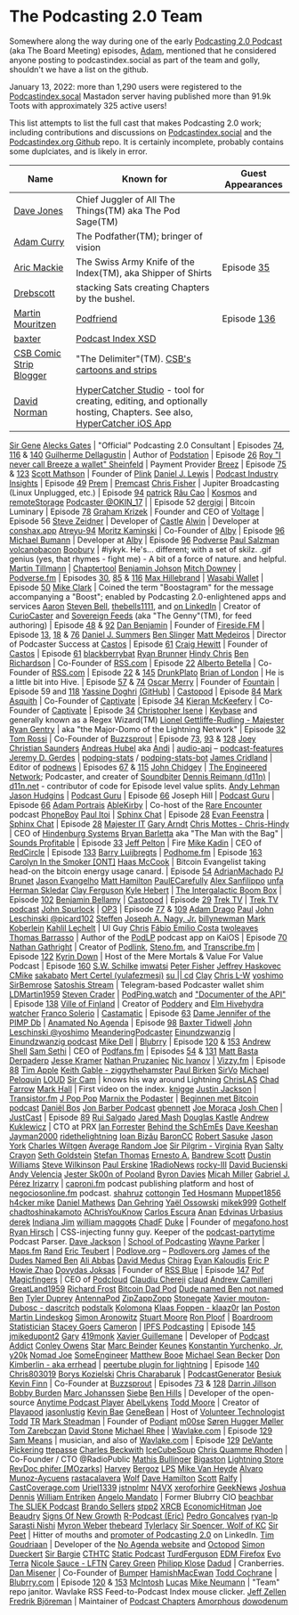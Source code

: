 # The Podcasting 2.0 Team
Somewhere along the way during one of the early [Podcasting 2.0 Podcast](https://podcastindex.org/podcast/920666) (aka The Board Meeting) episodes, [Adam](https://podcastindex.social/@adam), mentioned that he considered anyone posting to podcastindex.social as part of the team and golly, shouldn't we have a list on the github.

January 13, 2022: more than 1,290 users were registered to the [Podcastindex.socal](https://podcastindex.social/) Mastadon server having published more than 91.9k Toots with approximately 325 active users!

This list attempts to list the full cast that makes Podcasting 2.0 work; including contributions and discussions on [Podcastindex.social](https://podcastindex.social) and the [Podcastindex.org Github](https://github.com/Podcastindex-org) repo. It is certainly incomplete, probably contains some duplciates, and is likely in error.

| Name | Known for | Guest Appearances |
| ---- | --------- | ----------------- |
[Dave Jones](https://podcastindex.social/@dave) | Chief Juggler of All The Things(TM) aka The Pod Sage(TM)
[Adam Curry](https://podcastindex.social/@adam) | The Podfather(TM); bringer of vision
[Aric Mackie](https://podcastindex.social/@aric) | The Swiss Army Knife of the Index(TM), aka Shipper of Shirts | Episode [35](http://adam.curry.com/html/PC203520210430Podcas-6cKvbPGTmjrbwCdHNtWZ6R9D3lH9mq.html)
[Drebscott](https://podcastindex.social/@Drebscott) | stacking Sats creating Chapters by the bushel.
[Martin Mouritzen](https://podcastindex.social/@martin) | [Podfriend](https://www.podfriend.com/) | Episode [136](http://adam.curry.com/html/PC2013620230609Podca-Gj7x9NVBkkV4zxCtJ00bdgQbGPvXbf.html)
[baxter](https://podcastindex.social/@baxter) | [Podcast Index XSD](https://github.com/Podcastindex-org/podcast-namespace/blob/main/docs/schema/podcast-schema.md)
[CSB Comic Strip Blogger](https://podcastindex.social/@csb) | "The Delimiter"(TM). [CSB's cartoons and strips](https://comicstripblog.com/)
[David Norman](https://podcastindex.social/@hypercatcher) | [HyperCatcher Studio](https://studio.hypercatcher.com/) - tool for creating, editing, and optionally hosting, Chapters. See also, [HyperCatcher iOS App](https://hypercatcher.app.link/K0Nv4P7YB5)
[Sir Gene](https://noagendasocial.com/@genen)
[Alecks Gates](https://activitypub.agates.io/users/agates) | "Official" Podcasting 2.0 Consultant | Episodes [74](http://adam.curry.com/html/PC207420220218Podcas-5LwJlBc82BTBMLQ8kwN3Zw4xqsM5xq.html), [116](http://adam.curry.com/html/PC20116202320106Podc-GCCqnzHw5GR1BFSMRwKp7Pzv5gcVkz.html) & [140](http://adam.curry.com/html/PC2014020230707Podca-Fm5MLDz8XFL9ZKC7NVJJ0chXRKwxqh.html)
[Guilherme Dellagustin](https://fosstodon.org/@dellagustin) | Author of [Podstation](https://podstation.github.io/) | Episode [26](http://adam.curry.com/html/PC202620210226Podcas-TVkr2jRWSzm7M8kDNvfJLsXd4X1nKx.html)
[Roy "I never call Breeze a wallet" Sheinfeld](https://podcastindex.social/@kingonly) | Payment Provider [Breez](https://breez.technology/) | Episode [75](http://adam.curry.com/html/PC207520220225Podcas-N6msb4sWjClGJ7VRlW7QlSl2LNPJmL.html) & [123](http://adam.curry.com/html/PC2012320230224Podca-c61zMdSzG4DCL49VjssLbrxg49NhhL.html)
[Scott Mathson](https://github.com/scottmathson) | Founder of [Plink](https://plinkhq.com/)
[Daniel J. Lewis](https://podcastindex.social/@theDanielJLewis) | [Podcast Industry Insights](https://podcastindustryinsights.com/) | Episode [49](http://adam.curry.com/html/PC204920210806Podcas-qjplnc0f5VKvZwHR5ZbXxtSW2m6msc.html)
[Prem](https://podcastindex.social/@Premitive1) | [Premcast](https://premcast.net)
[Chris Fisher](https://www.linkedin.com/in/chriswfisher/) | Jupiter Broadcasting (Linux Unplugged, etc.) | Episode [94](http://adam.curry.com/html/PC209420220722Podcas-Qk7KGKZ4xZHcRh4D7RRJDchqwrVtxf.html)
[patrick](https://podcastindex.social/@patrick)
[Râu Cao](https://kosmos.social/@raucao) | [Kosmos](https://kosmos.org/) and [remoteStorage](https://remotestorage.io/)
[Podcaster @OKIN_17](https://linktr.ee/FromTheJump) | | Episode 52
[dergigi](https://github.com/dergigi) | Bitcoin Luminary | Episode [78](http://adam.curry.com/html/PC207720220318Podcas-c6tB5Z513kQBm75Gq0hXc5ThbXjPhF.html)
[Graham Krizek](https://blog.getvoltage.io/author/graham/) | Founder and CEO of [Voltage](https://voltage.cloud/) | Episode 56
[Steve Zeidner](https://podcastindex.social/@snowninja) | Developer of [Castle](https://castleplayer.com/)
[Alwin](https://podcastindex.social/@Alwin) | Developer at [conshax.app](https://conshax.app)
[Atreyu-94](https://github.com/Atreyu-94)
[Moritz Kaminski](https://github.com/MoritzKa) | Co-Founder of [Alby](https://getalby.com) | Episode [96](http://adam.curry.com/html/PC209620220805Podcas-Kv06gC8nxMcGmPbTVNSxQcR18r91rc.html)
[Michael Bumann](https://podcastindex.social/web/@bumi@kosmos.social) | Developer at [Alby](https://getalby.com) | Episode [96](http://adam.curry.com/html/PC209620220805Podcas-Kv06gC8nxMcGmPbTVNSxQcR18r91rc.html)
[Podverse](https://podcastindex.social/web/@podverse)
[Paul Salzman](https://podcastindex.social/@psimac)
[volcanobacon](https://github.com/valcanobacon)
[Boobury](https://noagendasocial.com/@Boo_BuryMothman) | #iykyk. He's... different; with a set of skilz. .gif genius (yes, that rhymes - fight me) - A bit of a force of nature. and helpful.
[Martin Tillmann](https://github.com/Mtillmann) | [Chaptertool](https://mtillmann.github.io/chaptertool/)
[Benjamin Johson](https://github.com/BennyKJohnson)
[Mitch Downey](https://podcastindex.social/@mitch) | [Podverse.fm](https://podverse.fm/) | Episodes [30](http://adam.curry.com/html/PC203020210326Podcas-Jf586kR7hjcFrcj0zrdNZBxMfh8ZPk.html), [85](http://adam.curry.com/html/PC208520220513Podcas-lCjCV7rQsplH0FXDNmqTtP5T8rSslw.html) & [116](http://adam.curry.com/html/PC20116202320106Podc-GCCqnzHw5GR1BFSMRwKp7Pzv5gcVkz.html)
[Max Hillebrand](https://podcastindex.social/@maxhillebrand) | [Wasabi Wallet](https://wasabiwallet.io/) | Episode [50](http://adam.curry.com/html/PC205020210813Podcas-n6KRZ4qb827P30PgBqfRCtG1BHk0kP.html)
[Mike Clark](https://podcastindex.social/@Aerostatica) | Coined the term "Boostagram" for the message accompanying a "Boost"; enabled by Podcasting 2.0-enlightened apps and services
[Aaron](https://podcastindex.social/@aaron)
[Steven Bell](https://podcastindex.social/@StevenB), [thebells1111](https://github.com/thebells1111), and [on LinkedIn](https://www.linkedin.com/in/steven-bell-37671923a/) | Creator of [CurioCaster](https://curiocaster.com/) and [Sovereign Feeds](https://sovereignfeeds.com/) (aka "The Genny"(TM), for feed authoring) | Episode [48](http://adam.curry.com/html/PC204820210730Podcas-87zv2trwWQxcBVJpmPGSLqxnV5Lqtz.html) & [92](http://adam.curry.com/html/PC209220220701Podcas-vnW5xB27czHKppKt4WJlzJKLZZVmhN.html)
[Dan Benjamin](https://podcastindex.social/@danbenjamin) | Founder of [Fireside.FM](https://fireside.fm/) | Episode [13](http://adam.curry.com/html/PC201220201127Podcas-klTpVKlpsJHrs2MMpQlpMw8fkQftTG.html), [18](http://adam.curry.com/html/PC201820210101Podcas-s2NPqCPs1FbkckGgWVpxMG6fgL9JVH.html) & [76](http://adam.curry.com/html/PC207620220304Podcas-W2FTrnXglvd1rnKlSp4dq0sGTR7DWR.html)
[Daniel J. Summers](https://podcastindex.social/@danieljsummers)
[Ben Slinger](https://github.com/bslinger)
[Matt Medeiros](https://podcastindex.social/@CastosMatt) | Director of Podcaster Success at [Castos](https://castos.com) | Episode [61](http://adam.curry.com/html/PC206120211105Podcas-fCk8DVCWWtK8Whdxvp55Cb3nq1Nk6S.html)
[Craig Hewitt](https://castos.com) | Founder of [Castos](https://castos.com) | Episode [61](http://adam.curry.com/html/PC206120211105Podcas-fCk8DVCWWtK8Whdxvp55Cb3nq1Nk6S.html)
[blackberrybat](https://podcastindex.social/@blackberrybat)
[Ryan Brunner](https://github.com/BennyKJohnson)
[Hindy Chris](https://podcastindex.social/@cmottes)
[Ben Richardson](https://podcastindex.social/@Ben)  | Co-Founder of [RSS.com](https://rss.com/) | Episode [22](http://adam.curry.com/html/PC202220210129Podcas-Kj8pLFSLVvbMMq2jz3bxJH9p0Rjm4B.html)
[Alberto Betella](https://podcastindex.social/@alberto) | Co-Founder of [RSS.com](https://rss.com/) | Episode [22](http://adam.curry.com/html/PC202220210129Podcas-Kj8pLFSLVvbMMq2jz3bxJH9p0Rjm4B.html) & [145](http://adam.curry.com/html/PC2014520230908Podca-jRxdv2xL5Hpc4xvJtS8082t7PVnfNF.html)
[DrunkPlato](https://podcastindex.social/@drunkplato)
[Brian of London](https://podcastindex.social/@brianoflondon) | He is a little bit into Hive. | Episode [57](http://adam.curry.com/html/PC205720211008Podcas-Z7qSx1X16NGXDBv7d7Nb7F4tsMjr9w.html) & [74](http://adam.curry.com/html/PC207420220218Podcas-5LwJlBc82BTBMLQ8kwN3Zw4xqsM5xq.html)
[Oscar Merry](https://podcastindex.social/@merryoscar) | Founder of [Fountain](https://www.fountain.fm/) | Episode 59 and [118](http://adam.curry.com/html/PC2011820230120Podca-XrMfvwqZMRbTmx9Jw300650G2kmfZG.html)
[Yassine Doghri](https://podcastindex.social/@yassinedoghri) [(GitHub)](https://github.com/yassinedoghri) | [Castopod](https://castopod.org/) | Episode [84](http://adam.curry.com/html/PC208420220506Podcas-9vksRH4FlPRKdPB0QqFRHZ1GnmRNbz.html)
[Mark Asquith](https://podcastindex.social/@MrAsquith) | Co-Founder of [Captivate](https://www.captivate.fm/) | Episode [34](http://adam.curry.com/html/PC203420210423Podcas-DF1zdlG5NcJV1PlHvL4tZLjSFBlxXT.html)
[Kieran McKeefery](https://podcastindex.social/@kieranmckeefery) | Co-Founder of [Captivate](https://www.captivate.fm/) | Episode [34](http://adam.curry.com/html/PC203420210423Podcas-DF1zdlG5NcJV1PlHvL4tZLjSFBlxXT.html)
[Christopher Isene](https://podcastindex.social/@cisene) | [Keybase](https://keybase.io/cisene) and generally known as a Regex Wizard(TM)
[Lionel Gettliffe-Rudling - Majester](https://github.com/Majester)
[Ryan Gentry](https://lightninglabs.substack.com/) | aka "the Major-Domo of the Lightning Network" | Episode [32](http://adam.curry.com/html/PC203220210409Podcas-vwpdV3CNhhvMjJpsMv3Ms1T7hHQmjF.html)
[Tom Rossi](https://podcastindex.social/@tomrossi7) | Co-Founder of [Buzzsprout](https://www.buzzsprout.com/) | Episode [73](ttp://adam.curry.com/html/PC207320220211Podcas-5Cj46VJQFq4kH9QcfZQSD1q0FlBJTb.html), [93](http://adam.curry.com/html/PC209320220715Podcas-HRkzknnrhMsLc3q0LMRPKqR4ZhLjpg.html) & [128](http://adam.curry.com/html/PC2012820230407Podca-fQn4H91S75X8VGXtLXNjSLdcLLqRTC.html)
[Joey](https://podcastindex.social/@joey)
[Christian Saunders](https://github.com/kilobit)
[Andreas Hubel](https://github.com/saerdnaer) aka [Andi](http://podcastindex.social/@andi) | [audio-api](http://github.com/saerdnaer/audio-api/) – [podcast-features](https://github.com/saerdnaer/podcast-features)
[Jeremy D. Gerdes](https://podcastindex.social/@seakintruth) | [podping-stats](https://seakintruth.github.io/podping-stats/mastodon-toot-bot-hive/stats/) / [podping-stats-bot](https://podcastindex.social/@podping_stats_toot_bot)
[James Cridland](https://podcastindex.social/@jamescridland) | Editor of [podnews](https://podnews.net/) | Episodes [67](http://adam.curry.com/html/PC206720211224Podcas-BZ60QL6SPP8rfWdBqhbHdgwlCcbsSF.html) & [115](http://adam.curry.com/html/PC2011520221230Podca-pMcT8GzfLKG2lnJwl2wfdbd2SBtDQq.html)
[John Chidgey](https://engineered.space/users/chidgey) | [The Engineered Network](https://engineered.network/); Podcaster, and creater of [Soundbiter](https://johnchidgey.github.io/)
[Dennis Reimann (d11n)](https://bitcoinhackers.org/@d11n) | [d11n.net](https://d11n.net/) - contributor of code for Episode level value splits.
[Andy Lehman](https://podcastindex.social/@Lehmancreations)
[Jason Hudgins](https://podcastindex.social/@podcastguru) | [Podcast Guru](https://podcastguru.io/) | Episode [66](http://adam.curry.com/html/PC206620211217Podcas-8JZbq9hCG5f8mzLqGHwNzJl12rV91D.html)
Joseph Hill | [Podcast Guru](https://podcastguru.io/) | Episode [66](http://adam.curry.com/html/PC206620211217Podcas-8JZbq9hCG5f8mzLqGHwNzJl12rV91D.html)
[Adam Portrais](https://podcastindex.social/@adamportrais)
[AbleKirby](https://podcastindex.social/@ablekirby) | Co-host of the [Rare Encounter](https://rareencounter.net/) podcast
[PhoneBoy](https://podcastindex.social/@phoneboy)
[Paul Itoi](https://github.com/pitoi) | [Sphinx Chat](https://sphinx.chat/) | Episode [28](http://adam.curry.com/html/PC202820210312Podcas-j4B3LBWzLSTrsljrXpwfvdVknZh9NM.html)
[Evan Feenstra](https://github.com/Evanfeenstra) | [Sphinx Chat](https://sphinx.chat/) | Episode [28](http://adam.curry.com/html/PC202820210312Podcas-j4B3LBWzLSTrsljrXpwfvdVknZh9NM.html)
[Majester IT](https://podcastindex.social/@Miyagiyoda)
[Gary Arndt](https://podcastindex.social/@EverythingEverywhere)
[Chris Mottes - Chris-Hindy](https://github.com/Chris-Hindy) | CEO of [Hindenburg Systems](https://hindenburg.com/)
[Bryan Barletta](https://twitter.com/bryanbarletta) aka "The Man with the Bag" | [Sounds Profitable](https://soundsprofitable.com/) | Episode [33](http://adam.curry.com/html/PC203320210406Podcas-rHkL28nJ6XBdRmWcCwRBGMps3r2j9p.html)
[Jeff Pelton](https://github.com/comster) | Fire
[Mike Kadin](https://podcastindex.social/@mkadin) | CEO of [RedCircle](https://redcircle.com/) | Episode [133](http://adam.curry.com/html/PC2013320230519Podca-MB6Wp7j2fbRbnW0PMGtZDd73vpMwcS.html)
[Barry Luijbregts](https://podcastindex.social/@podhome) | [Podhome.fm](https://podhome.fm) | Episode [163](https://www.podpage.com/podcasting-20/163-storage-power/)
[Carolyn In the Smoker [ONT]](https://podcastindex.social/@blaney)
[Haas McCook](https://hassmccook.medium.com/) | Bitcoin Evangelist taking head-on the bitcoin energy usage canard. | Episode [54](http://adam.curry.com/html/PC205420210917Podcas-bxSsTNn1z0KbP5KMMBxT8rtNZBHpXW.html)
[AdrianMachado](https://github.com/AdrianMachado)
[PJ Brunet](https://bitcoinhackers.org/@pj)
[Jason Evangelho](https://podcastindex.social/@Jason)
[Matt Hamilton](https://noagendasocial.com/@eriner)
[PaulECarefully](https://noagendasocial.com/@paulecarefully)
[Alex Sanfilippo](https://github.com/Alex-Sanfilippo)
[unfa](https://mastodon.social/@unfa)
[Herman Skledar](https://podcastindex.social/@hermanskledar)
[Clay Ferguson](https://fosstodon.org/@TheRealClay)
[Kyle Hebert](https://podcastindex.social/@kyle) | [The Intergalactic Boom Box](https://podcastindex.org/podcast/3758236) | Episode [102](http://adam.curry.com/html/PC2010220220916Podca-7xmJzR6ZgFR0kDcVLTbNSW2h84j3wp.html)
[Benjamin Bellamy](https://podcastindex.social/@benjaminbellamy) | [Castopod](https://castopod.org/) | Episode [29](http://adam.curry.com/html/PC202920210319Podcas-zWMn5T8bHKPR2fCbt7KWv50RsCtstf.html)
[Trek TV](https://podcastindex.social/@trektv) | [Trek TV podcast](https://trektvpodcast.com)
[John Spurlock](https://podcastindex.social/@js) | [OP3](https://op3.dev) | Episode [77](http://adam.curry.com/html/PC207720220311Podcas-GV5SqdxhMWcCtR4lKJSglll4gKK4JG.html) & [109](http://adam.curry.com/html/PC2010920221104Podca-j5WFdWg2fN5Zw5R13SlGgv7QJ8fGtH.html)
[Adam Drago](https://podcastindex.social/@atdrago)
[Paul](https://podcastindex.social/@sphinx_chat)
[John Leschinski @picard102](https://github.com/picard102)
[Steffen](https://podcastindex.social/@sws)
[Joseph A. Nagy, Jr.](https://podcastindex.social/web/@janagyjr)
[billynewman](https://podcastindex.social/@billynewman)
[Mark Koberlein](https://podcastindex.social/@mkober)
[Kahlil Lechelt](https://podcastindex.social/@kahlil) | UI Guy
[Chris](https://podcastindex.social/@cmtonkinson)
[Fábio Emilio Costa](https://github.com/fabiocosta0305)
[twoleaves](https://github.com/TwoLeaves)
[Thomas Barrasso](https://github.com/masterial) | Author of the [PodLP](https://podlp.com/) podcast app on KaiOS | Episode [70](http://adam.curry.com/html/PC207020220121Podcas-Dj423qrffjnmCFrRVhk46DtF8xMC6l.html)
[Nathan Gathright](https://xoxo.zone/@nathan) | Creator of [Podlink](https://pod.link), [Steno.fm](https://steno.fm), and [Transcribe.fm](https://transcribe.fm) | Episode [122](http://adam.curry.com/html/PC2012220230217Podca-9RkF6B5Bxg2D9pwpMmSTCd0fXzSnGZ.html)
[Kyrin Down](https://podcastindex.social/@Meremortals) | Host of the Mere Mortals & Value For Value Podcast | Episode [160](https://www.podpage.com/podcasting-20/160-forced-choice/)
[S.W. Schilke](https://github.com/swschilke)
[imwatsi](https://podcastindex.social/web/@imwatsi)
[Peter Fisher](https://github.com/pfwd)
[Jeffrey Haskovec](https://haskovec.social/@jeff)
[CMike](https://podcastindex.social/@CMike)
[sakabato](https://podcastindex.social/@sakabato)
[Mert Certel (yulafezmesi)](https://github.com/yulafezmesi)
[su \|\| cd](https://podcastindex.social/@suorcd)
[Clay](https://mastodon.technology/@wclayf)
[Chris L-W](https://podcastindex.social/@chrislw)
[yoshimo](https://github.com/yoshimo)
[SirBemrose](https://podcastindex.social/@SirBemrose)
[Satoshis Stream](https://podcastindex.social/@satoshisstream) | Telegram-based Podcaster wallet shim
[LDMartin1959](https://podcastindex.social/@LDMartin1959)
[Steven Crader](https://podcastindex.social/@steven) | [PodPing.watch](https://podping.watch/) and ["Documenter of the API"](https://github.com/Podcastindex-org/docs-api) | Episode [138](http://adam.curry.com/html/PC2013820230623Podca-j8kPdLxKh5LCg7MH9bxCPHw3zn41j0.html)
[Ville of Finland](https://podcastindex.social/@ville) | Creator of [Poddery](https://poddery.netlify.app/) and [Elm Hivehydra watcher](https://hivehydra.netlify.app/)
[Franco Solerio](https://podcastindex.social/@francosolerio) | [Castamatic](https://castamatic.com/) | Episode [63](http://adam.curry.com/html/PC206320211119Podcas-CBrjDCvkN0tR8gKZWkDXVzTKT8Mzv6.html)
[Dame Jennifer of the PIMP Db](https://podcastindex.social/@jennifer) | [Anamated No Agenda](https://noagendatube.com/video-channels/animated_no_agenda/videos) | Episode [98](http://adam.curry.com/html/PC209820220819Podcas-cM8tNw4VX2fgWnwbmGXmG3BHQnjgTM.html)
[Baxter Tidwell](https://github.com/betpagal)
[John Leschinski @yoshimo](https://github.com/yoshimo)
[MeanderingPodcaster](https://podcastindex.social/@MeanderingPodcaster)
[Einundzwanzig](https://podcastindex.social/@einundzwanzig) | [Einundzwanzig podcast](https://einundzwanzig.space/)
[Mike Dell](https://podcastindex.social/@mgdell) | [Blubrry](https://blubrry.com) | Episode [120](http://adam.curry.com/html/PC2012020230203Podca-dxCZPJL6fpmsRpDv4C5hn0qd96wFl2.html) & [153](http://adam.curry.com/html/PC2015320231103Podca-BfSG1jdMMmx5t4xqSH7Sgcj5KkRFwB.html)
[Andrew Shell](https://github.com/andrewshell)
[Sam Sethi](https://podcastindex.social/@samsethi) | CEO of [Podfans.fm](https://podfans.fm/) | Episodes [54](http://adam.curry.com/html/PC203120210402Podcas-z6N0LFfJlnpR5wCq0rqchlN3sFBHn9.html) & [131](http://adam.curry.com/html/PC2013120230505Podca-FcnfdJLqQcScqSpnjKhXTqhhtRLlqD.html)
[Matt Basta](https://github.com/mattbasta)
[Derpaderp](https://podcastindex.social/@Derpaderp)
[Jesse Kramer](https://podcastindex.social/@jessekramer)
[Nathan Pruzaniec](https://github.com/npruzaniec)
[Nic Ivanov](https://vizzy.fm) | [Vizzy.fm](https://vizzy.fm) | Episode [88](http://adam.curry.com/html/PC208820220603Podcas-PKCTfbh48cdx8tL1k0CRdzFPb6wFfZ.html)
[Tim Apple](https://podcastindex.social/@nixer)
[Keith Gable - ziggythehamster](https://github.com/ziggythehamster)
[Paul Birken](https://podcastindex.social/@tonewrecker)
[SirVo](https://noagendasocial.com/@dowodenum)
[Michael Peloquin](https://github.com/mmp7700)
[LOUD](https://podcastindex.social/@LOUD)
[Sir Cam](https://noagendasocial.com/@cam) | knows his way around Lightning
[ChrisLAS](https://podcastindex.social/@ChrisLAS)
[Chad Farrow](https://podcastindex.social/@ChadF)
[Mark Hall](https://podcastindex.social/@markhallfilm) | First video on the index.
[knigge](https://podcastindex.social/@knigge)
[Justin Jackson](https://github.com/mijustin) | [Transistor.fm](https://transistor.fm/)
[J Pop Pop](https://podcastindex.social/@JpaPoppopa)
[Marnix the Podaster](https://podcastindex.social/@marnix) | [Beginnen met Bitcoin podcast](https://beginnenmetbitcoin.com/)
[Daniël Bos](https://podcastindex.social/@corani)
[Jon Barber Podcast](https://podcastindex.social/@mlk7000)
[gbennett](https://podcastindex.social/@gbennett)
[Joe Moraca](https://github.com/joemoraca)
[Josh Chen](https://github.com/montekaka) | [JustCast](https://www.justcast.com/) | Episode [89](http://adam.curry.com/html/PC208920220610Podcas-1V6wr7Gszp9WR1XHnLjTLNfvmqVz6C.html)
[Rui Salgado](https://github.com/ruisalgado)
[Jared Mash](https://podcastindex.social/@jarednxx)
[Douglas Kastle](https://github.com/douglaskastle)
[Andrew Kuklewicz](https://github.com/kookster) | CTO at PRX
[Ian Forrester](https://mas.to/@cubicgarden)
[Behind the SchEmEs](https://podcastindex.social/@behindthesch3m3s)
[Dave Keeshan](https://podcastindex.social/@davekeeshan)
[Jayman2000](https://github.com/Jayman2000)
[ridethelightning](https://podcastindex.social/@ridethelightning)
[Ioan Bizău](https://github.com/ibz)
[BaronCC](https://podcastindex.social/@BaronCC)
[Robert Sasuke](https://podcastindex.social/@robsasuke)
[Jason York](https://podcastindex.social/@jasonyork)
[Charles Wiltgen](https://github.com/CharlesWiltgen)
[Average Random Joe](https://github.com/AverageRandomJoe)
[Sir Pilgrim - Virginia](https://noagendasocial.com/@ThePilgrim)
[Ryan](https://podcastindex.social/@aqualith)
[Salty Crayon](https://podcastindex.social/@Salty_Crayon@mastodon.social)
[Seth Goldstein](https://podcastindex.social/@goldsteinmedia)
[Stefan Thomas](https://github.com/justmoon)
[Ernesto A.](https://podcastindex.social/@ernestoacostame)
[Bandrew Scott](https://pod.social/@bandrew)
[Dustin Williams](https://podcastindex.social/@dustin)
[Steve Wilkinson](https://podcastindex.social/@cgWerks)
[Paul Erskine](https://podcastindex.social/@perskine)
[1RadioNews](https://podcastindex.social/@1radionews)
[rocky-III](https://github.com/rocky-III)
[David Bucienski](https://noagendasocial.com/@DavidB)
[Andy Velencia](https://podcastindex.social/@vandys)
[Jester Sk00n of Pooland](https://noagendasocial.com/@PawelK)
[Byron Davies](https://podcastindex.social/@byron)
[Micah Miller](https://podcastindex.social/@sircodesalot)
[Gabriel J. Pérez Irizarry](https://podcastindex.social/@gabriel) | [caproni.fm](https://caproni.fm/) podcast publishing platform and host of [negociosonline.fm](https://www.negociosonline.fm/) podcast.
[shahruz](https://podcastindex.social/@shahruz)
[cottongin](https://podcastindex.social/@cottongin)
[Ted Hosmann](https://github.com/tedhosmann)
[Muppet1856](https://podcastindex.social/@Muppet1856)
[h4cker mike](https://podcastindex.social/@h4ckermike)
[Daniel Mathews](https://podcastindex.social/@dannyboy)
[Dan Gehring](https://noagendasocial.com/@NameRedacted)
[Yaël Ossowski](https://podcastindex.social/@yael)
[mikek999](https://github.com/mikek999)
[Gothelf](https://podcastindex.social/@gothelf)
[chadtoshinakamoto](https://podcastindex.social/@chadtoshinakamoto)
[AChrisYouKnow](https://podcastindex.social/web/@Chris803019)
[Carlos Escura](https://github.com/carlosescura)
[Anan](https://podcastindex.social/@listnr)
[Edvinas Urbasius](https://podcastindex.social/@edvinasurbasius)
[derek](https://podcastindex.social/@derek)
[Indiana Jim](https://podcastindex.social/@indianajim)
[william maggot̶s](https://liberal.city/@wjmaggos)
[ChadF](https://noagendasocial.com/@farrocha)
[Duke](https://github.com/dukex) | Founder of [megafono.host](https://www.megafono.host/)
[Ryan Hirsch](https://podcastindex.social/@RyanHirsch) | CSS-injecting funny guy. Keeper of the [podcast-partytime](https://www.npmjs.com/package/podcast-partytime) Podcast Parser.
[Dave Jackson](https://podcastindex.social/@davejackson) | [School of Podcasting](https://schoolofpodcasting.com/)
[Wayne Parker](https://podcastindex.social/@waynejparker) | [Maps.fm](https://maps.fm)
[Rand](https://podcastindex.social/@Rand)
[Eric Teubert](https://podcastindex.social/@ericteubert) | [Podlove.org](https://podlove.org) – [Podlovers.org](https://podlovers.org)
[James of the Dudes Named Ben](https://podcastindex.social/@james)
[Ali Abbas](https://podcastindex.social/@aliabbas)
[David Medus](https://social.medusmedia.com/@medus)
[Chirag](https://github.com/chiragnd)
[Evan Kaloudis](https://podcastindex.social/@zeus)
[Eric P](https://github.com/ericpp)
[Howie Zhao](https://github.com/howiezhao)
[Dovydas Joksas](https://github.com/joksas) | Founder of [RSS Blue](https://rssblue.com/) | Episode [147](http://adam.curry.com/html/PC2014720230922Podca-X2f5GDQ25Rjshg5sWLHNNf6V1F0W3D.html)
[Pof Magicfingers](https://github.com/PofMagicfingers) | CEO of [Podcloud](https://github.com/podCloud)
[Claudiu Chereji](https://podcastindex.social/@Imnogenius)
[claud](https://podcastindex.social/@claudchereji)
[Andrew Camilleri](https://github.com/Kukks)
[GreatLand1959](https://podcastindex.social/web/@GreatLand1959)
[Richard Frost](https://podcastindex.social/@rfrost)
[Bitcoin Dad Pod](https://podcastindex.social/@bdadpod)
[Dude named Ben not named Ben](https://noagendasocial.com/@cam)
[Tyler Duprey](https://podcastindex.social/@tylerduprey)
[AntennaPod](https://fosstodon.org/@AntennaPod)
[ZipZappZopp](https://podcastindex.social/@SnakeMcduckets)
[Stonegate](https://github.com/stonega)
[Xavier mouton-Dubosc - dascritch](https://github.com/dascritch)
[podstalk](https://podcastindex.social/@podstalk)
[Kolomona](https://podcastindex.social/@Kolomona)
[Klaas Foppen - klaaz0r](https://github.com/klaaz0r)
[Ian Poston](https://github.com/iposton)
[Martin Lindeskog](https://podcastindex.social/web/@Lyceum)
[Simon Aronowitz](https://podcastindex.social/@SuperCerealSimon)
[Stuart Moore](https://github.com/stuartjmoore)
[Ron Ploof](https://podcastindex.social/@ronploof) | [Boardroom Statistician](https://griddlecakes.com/nstrends/)
[Stacey Goers](https://podcastindex.social/@staceygoers)
[Cameron](https://podcastindex.social/@cameron) | [IPFS Podcasting](https://ipfspodcasting.net/) | Episode [145](http://adam.curry.com/html/PC2014520230908Podca-jRxdv2xL5Hpc4xvJtS8082t7PVnfNF.html)
[jmikedupont2](https://github.com/jmikedupont2)
[Gary](https://podcastindex.social/@Borg)
[419monk](https://github.com/419monk)
[Xavier Guillemane](https://podcastindex.social/@podcastaddict) | Developer of [Podcast Addict](https://podcastaddict.com/)
[Conley Owens](https://github.com/cco3)
[Star](https://podcastindex.social/@star)
[Marc Beinder](https://podcastindex.social/web/@onairmarc)
[Keunes](https://github.com/keunes)
[Konstantin Yurchenko, Jr.](https://github.com/masterial)
[y20k](https://github.com/y20k)
[Nomad Joe](https://podcastindex.social/@joemoraca)
[SomeEngineer](https://podcastindex.social/@Afflicted)
[Matthew Booe](https://github.com/mirdaki)
[Michael Sean Becker](https://podcastindex.social/@msb)
[Don Kimberlin - aka errhead](https://noagendasocial.com/@errhead) | [peertube plugin for lightning](https://github.com/dhk2/peertube-plugin-lightning) | Episode [140](http://adam.curry.com/html/PC2014520230908Podca-jRxdv2xL5Hpc4xvJtS8082t7PVnfNF.html)
[Chris803019](https://podcastindex.social/@Chris803019)
[Borys Kozielski](https://podcastindex.social/@boryskozielski)
[Chris Charabaruk](https://github.com/coldacid) | [PodcastGenerator](https://podcastgenerator.net/)
[Besiuk](https://github.com/Besiuk)
[Kevin Finn](https://podcastindex.social/@kfinn) | Co-Founder at [Buzzsprout](https://www.buzzsprout.com/) | Episodes [73](http://adam.curry.com/html/PC207320220211Podcas-5Cj46VJQFq4kH9QcfZQSD1q0FlBJTb.html) & [128](http://adam.curry.com/html/PC2012820230407Podca-fQn4H91S75X8VGXtLXNjSLdcLLqRTC.html)
[Darrin Jillson](https://podcastindex.social/@darrinjillson)
[Bobby Burden](https://github.com/brb3)
[Marc Johanssen](https://podcastindex.social/@marcjohanssen)
[Siebe](https://github.com/Siebe)
[Ben Hills](https://github.com/amugofjava) | Developer of the open-source [Anytime Podcast Player](https://anytimeplayer.app/)
[AbelLykens](https://github.com/AbelLykens)
[Todd Moore](https://github.com/tmsoft) | Creator of [Playapod](https://playapod.com/)
[jasonlustig](https://podcastindex.social/@jasonlustig)
[Kevin Bae](https://podcastindex.social/@kevinb66)
[GeneBean](https://fosstodon.org/@genebean) | Host of [Volunteer Technologist](https://podcastindex.social/@volunteertechnologist)
[Todd](https://github.com/todduk)
[TR](https://podcastindex.social/@TR)
[Mark Steadman](https://github.com/RocksteadyTC) | Founder of [Podiant](https://podiant.com/)
[m00se](https://podcastindex.social/@m00se)
[Søren Hugger Møller](https://podcastindex.social/@spiri)
[Tom Zarebczan](https://podcastindex.social/@TomZarebczan)
[David Stone](https://noagendasocial.com/@davidstone)
[Michael Rhee](https://podcastindex.social/@rheedio) | [Wavlake.com](https://wavlake.com) | Episode [129](http://adam.curry.com/html/PC2012920230414Podca-8xJtkFl16lPdss76zS5qv374nRd1qh.html)
[Sam Means](https://www.wavlake.com/sam-means) | musician, and also of [Wavlake.com](https://wavlake.com) | Episode [129](http://adam.curry.com/html/PC2012920230414Podca-8xJtkFl16lPdss76zS5qv374nRd1qh.html)
[DeVante Pickering](https://github.com/dpickering95)
[ttepasse](https://github.com/ttepasse)
[Charles Beckwith](https://podcastindex.social/@charlesbeckwith)
[IceCubeSoup](https://podcastindex.social/@IceCubeSoup)
[Chris Quamme Rhoden](https://github.com/cqr) | Co-Founder / CTO @RadioPublic
[Mathis Bullinger](https://podcastindex.social/@mathis)
[Bigaston](https://github.com/Bigaston)
[Lightning Store](https://podcastindex.social/@ltngstore)
[RevDoc phifer [MOzarks]](https://crowleyclub.com/@phifer)
[Harvey](https://podcastindex.social/@harvhat)
[Bergoz](https://podcastindex.social/@bergoz)
[LPS](https://masto.1146.nohost.me/@lps)
[Mike Van Heyde](https://podcastindex.social/@ivy)
[Alvaro Munoz-Aycuens](https://podcastindex.social/@alvaro)
[rastacalavera](https://podcastindex.social/@rastacalavera)
[Wolf](https://github.com/vv01f)
[Dave Hamilton](https://podcastindex.social/@DaveHamilton)
[Scott](https://podcastindex.social/@maxburn)
[Ralfy](https://podcastindex.social/web/@ralfy) | [CastCoverage.com](http://castcoverage.com/)
[Uriel1339](https://podcastindex.social/@uriel1339)
[jstnplmr](https://podcastindex.social/@jstnplmr)
[N4VX](https://podcastindex.social/@N4VX)
[xeroforhire](https://podcastindex.social/@xeroforhire)
[GeekNews](https://geeknews.chat/@geeknews)
[Joshua Dennis](https://podcastindex.social/web/@floydianslips)
[William Entriken](https://github.com/fulldecent)
[Angelo Mandato](https://github.com/cio-blubrry) | Former Blubrry CIO
[beachbar](https://bitcoinhackers.org/@beachbardave)
[The SLIEK Podcast](https://mastodon.social/@sliekpodcast)
[Brando Sellers](https://mastodon.social/@brandosellers)
[stpp2](https://github.com/stpp2)
[XRCB](https://podcastindex.social/@xrcb)
[EconomicHitman](https://podcastindex.social/@Economic_Hitman)
[Joe Beaudry](https://github.com/beaudryj)
[Signs Of New Growth](https://podcastindex.social/web/@SignsOfNewGrowth)
[R-Podcast (Eric)](https://podcastindex.social/@rpodcast)
[Pedro Goncalves](https://github.com/pedromvpg)
[ryan-lp](https://github.com/ryan-lp)
[Sarasti Nishi](https://podcastindex.social/@sarasti)
[Myron Weber](https://podcastindex.social/@myron)
[thebeard](https://mastodon.social/@thebeard)
[Tylerlacy](https://github.com/tylerlacy)
[Sir Spencer, Wolf of KC](https://podcastindex.social/@SirSpencer)
[Sir Peet](https://podcastindex.social/@sirpeet) | Hitter of mouths and [promoter of Podcasting 2.0](https://www.linkedin.com/feed/update/urn:li:activity:6857574727645478912) on LinkedIn.
[Tim Goudriaan](https://podcastindex.social/@codedmonkey) | Developer of the [No Agenda website](https://www.noagendashow.net) and [Octopod](https://www.octopod.dev)
[Simon Dueckert](https://podcastindex.social/@sdueckert)
[Sir Bargie](https://podcastindex.social/web/@Sir_Bargie)
[CTHTC](https://github.com/CTHTC)
[Static Podcast](https://podcastindex.social/@StaticPodcast)
[TurdFerguson](https://podcastindex.social/@TurdFerguson)
[EDM Firefox](https://mstdn.party/@TruGrytz)
[Evo Terra](https://podcastindex.social/@evoterra)
[Nicole Sauce - LFTN](https://podcastindex.social/@nicolesauce)
[Carey Green](https://podcastindex.social/@PodcastFast)
[Philipp Klose](https://github.com/TheHippo)
[Dadud](https://podcastindex.social/@Dadud) | Cranberries.
[Dan Misener](https://github.com/misener) | Co-Founder of [Bumper](https://wearebumper.com/)
[HamishMacEwan](https://podcastindex.social/web/@HamishMacEwan)
[Todd Cochrane](https://podcastindex.social/@Todd_Blubrry) | [Blubrry.com](https://blubrry.com) | Episode [120](http://adam.curry.com/html/PC2012020230203Podca-dxCZPJL6fpmsRpDv4C5hn0qd96wFl2.html) & [153](http://adam.curry.com/html/PC2015320231103Podca-BfSG1jdMMmx5t4xqSH7Sgcj5KkRFwB.html)
[McIntosh](https://podcastindex.social/web/@mcintosh)
[Lucas](https://noagendasocial.com/@Lucasvos)
[Mike Neumann](https://podcastindex.social/@mikeneumann) | "Team" repo janitor. Wavlake RSS Feed-to-Podcast Index mouse clicker.
[Jeff Zellen](https://podcastindex.social/@Muppet1856)
[Fredrik Björeman](https://github.com/bjoreman) | Maintainer of [Podcast Chapters](https://chaptersapp.com/)
[Amorphous](https://github.com/amorphous)
[dowodenum](https://github.com/dowodenum)
